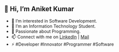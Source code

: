 ## 👋 Hi, I’m Aniket Kumar 
- 👀 I’m interested in Software Development.
- 🔭 I’m an Information Technology Student.
- 🤔 Passionate about Programming.
- 📫 Connect with me on  <a href = "https://www.linkedin.com/in/aniket-kumar-161b9b189/" target="_blank">LinkedIn</a> | <a target="_blank" href = "mailto:aniketskr@gmail.com">Mail</a>
- ⚡ #Developer #Innovator #Programmer #Software
